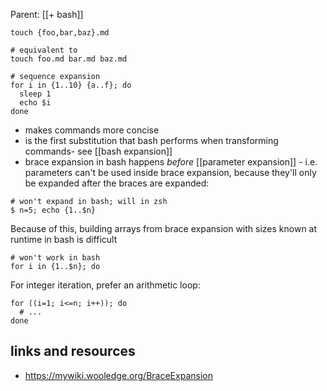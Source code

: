 Parent: [[+ bash]]

```shell
touch {foo,bar,baz}.md

# equivalent to
touch foo.md bar.md baz.md

# sequence expansion
for i in {1..10} {a..f}; do
  sleep 1
  echo $i
done
```

- makes commands more concise
- is the first substitution that bash performs when transforming commands- see [[bash expansion]]
- brace expansion in bash happens *before* [[parameter expansion]] - i.e. parameters can't be used inside brace expansion, because they'll only be expanded after the braces are expanded:

```shell
# won't expand in bash; will in zsh
$ n=5; echo {1..$n}
```

   Because of this, building arrays from brace expansion with sizes known at runtime in bash is difficult

```shell
# won't work in bash
for i in {1..$n}; do
```
   
   For integer iteration, prefer an arithmetic loop:

```shell
for ((i=1; i<=n; i++)); do
  # ...
done
```


## links and resources

- https://mywiki.wooledge.org/BraceExpansion
